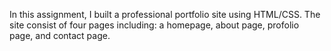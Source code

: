 In this assignment, I built a professional portfolio site using HTML/CSS. The site consist of four pages including: a homepage, about page, profolio page, and contact page.
